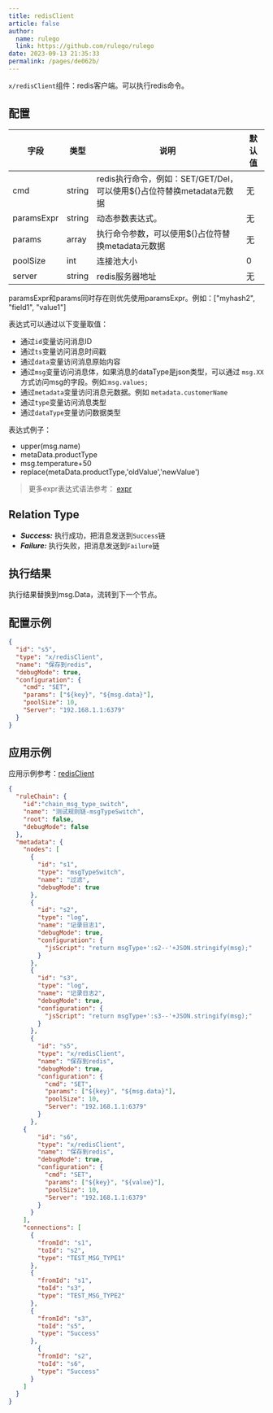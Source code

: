 ```yaml
---
title: redisClient
article: false
author: 
  name: rulego
  link: https://github.com/rulego/rulego
date: 2023-09-13 21:35:33
permalink: /pages/de062b/
---
```


`x/redisClient`组件：redis客户端。可以执行redis命令。

## 配置

| 字段                                  | 类型     | 说明                                               | 默认值 |
|-------------------------------------|--------|--------------------------------------------------|-----|
| cmd                                 | string | redis执行命令，例如：SET/GET/Del，可以使用${}占位符替换metadata元数据 | 无   |
| paramsExpr <Badge text="v0.23.0+"/> | string | 动态参数表达式。                                         | 无   |
| params                              | array  | 执行命令参数，可以使用${}占位符替换metadata元数据                   | 无   |
| poolSize                            | int    | 连接池大小                                            | 0   |
| server                              | string | redis服务器地址                                       | 无   |

paramsExpr和params同时存在则优先使用paramsExpr。例如：["myhash2", "field1", "value1"]

表达式可以通过以下变量取值：
- 通过`id`变量访问消息ID
- 通过`ts`变量访问消息时间戳
- 通过`data`变量访问消息原始内容
- 通过`msg`变量访问消息体，如果消息的dataType是json类型，可以通过 `msg.XX`方式访问msg的字段。例如:`msg.values;`
- 通过`metadata`变量访问消息元数据。例如 `metadata.customerName`
- 通过`type`变量访问消息类型
- 通过`dataType`变量访问数据类型

表达式例子：
- upper(msg.name)
- metaData.productType
- msg.temperature+50
- replace(metaData.productType,'oldValue','newValue')
>更多expr表达式语法参考： [expr](https://expr-lang.org/docs/language-definition)


## Relation Type

- ***Success:*** 执行成功，把消息发送到`Success`链
- ***Failure:*** 执行失败，把消息发送到`Failure`链


## 执行结果

执行结果替换到msg.Data，流转到下一个节点。
  
## 配置示例

```json
{
  "id": "s5",
  "type": "x/redisClient",
  "name": "保存到redis",
  "debugMode": true,
  "configuration": {
    "cmd": "SET",
    "params": ["${key}", "${msg.data}"],
    "poolSize": 10,
    "Server": "192.168.1.1:6379"
  }
}
```

## 应用示例

应用示例参考：[redisClient](https://github.com/rulego/rulego-components/blob/main/examples/redis/call_redis_client.go)

```json
{
  "ruleChain": {
    "id":"chain_msg_type_switch",
    "name": "测试规则链-msgTypeSwitch",
    "root": false,
    "debugMode": false
  },
  "metadata": {
    "nodes": [
      {
        "id": "s1",
        "type": "msgTypeSwitch",
        "name": "过滤",
        "debugMode": true
      },
      {
        "id": "s2",
        "type": "log",
        "name": "记录日志1",
        "debugMode": true,
        "configuration": {
          "jsScript": "return msgType+':s2--'+JSON.stringify(msg);"
        }
      },
      {
        "id": "s3",
        "type": "log",
        "name": "记录日志2",
        "debugMode": true,
        "configuration": {
          "jsScript": "return msgType+':s3--'+JSON.stringify(msg);"
        }
      },
      {
        "id": "s5",
        "type": "x/redisClient",
        "name": "保存到redis",
        "debugMode": true,
        "configuration": {
          "cmd": "SET",
          "params": ["${key}", "${msg.data}"],
          "poolSize": 10,
          "Server": "192.168.1.1:6379"
        }
      },
	{
        "id": "s6",
        "type": "x/redisClient",
        "name": "保存到redis",
        "debugMode": true,
        "configuration": {
          "cmd": "SET",
          "params": ["${key}", "${value}"],
          "poolSize": 10,
          "Server": "192.168.1.1:6379"
        }
      }
    ],
    "connections": [
      {
        "fromId": "s1",
        "toId": "s2",
        "type": "TEST_MSG_TYPE1"
      },
      {
        "fromId": "s1",
        "toId": "s3",
        "type": "TEST_MSG_TYPE2"
      },
      {
        "fromId": "s3",
        "toId": "s5",
        "type": "Success"
      },
  		{
        "fromId": "s2",
        "toId": "s6",
        "type": "Success"
      }
    ]
  }
}
```